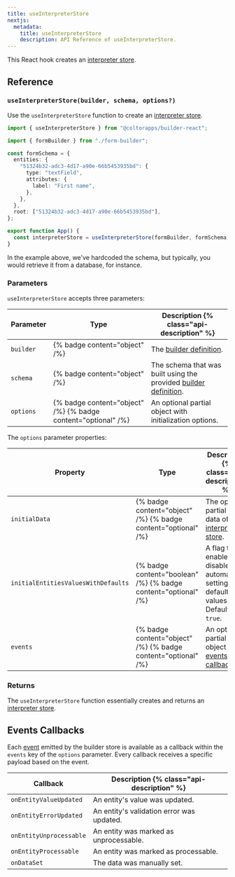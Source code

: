 ```yaml
---
title: useInterpreterStore
nextjs:
  metadata:
    title: useInterpreterStore
    description: API Reference of useInterpreterStore.
---
```


This React hook creates an [interpreter store](/docs/api/create-interpreter-store).

## Reference

### `useInterpreterStore(builder, schema, options?)`

Use the `useInterpreterStore` function to create an [interpreter store](/docs/api/create-interpreter-store).

```typescript
import { useInterpreterStore } from "@coltorapps/builder-react";

import { formBuilder } from "./form-builder";

const formSchema = {
  entities: {
    "51324b32-adc3-4d17-a90e-66b5453935bd": {
      type: "textField",
      attributes: {
        label: "First name",
      },
    },
  },
  root: ["51324b32-adc3-4d17-a90e-66b5453935bd"],
};

export function App() {
  const interpreterStore = useInterpreterStore(formBuilder, formSchema);
}
```

In the example above, we've hardcoded the schema, but typically, you would retrieve it from a database, for instance.

### Parameters

`useInterpreterStore` accepts three parameters:

| Parameter | Type                                                          | Description {% class="api-description" %}                                                    |
| --------- | ------------------------------------------------------------- | -------------------------------------------------------------------------------------------- |
| `builder` | {% badge content="object" /%}                                 | The [builder definition](/docs/api/create-builder).                                          |
| `schema`  | {% badge content="object" /%}                                 | The schema that was built using the provided [builder definition](/docs/api/create-builder). |
| `options` | {% badge content="object" /%} {% badge content="optional" /%} | An optional partial object with initialization options.                                      |

The `options` parameter properties:

| Property                            | Type                                                           | Description {% class="api-description" %}                                                              |
| ----------------------------------- | -------------------------------------------------------------- | ------------------------------------------------------------------------------------------------------ |
| `initialData`                       | {% badge content="object" /%} {% badge content="optional" /%}  | The optional partial initial data of the [interpreter store](/docs/api/create-interpreter-store#data). |
| `initialEntitiesValuesWithDefaults` | {% badge content="boolean" /%} {% badge content="optional" /%} | A flag to enable or disable the automatic setting of default values. Defaults to `true`.               |
| `events`                            | {% badge content="object" /%} {% badge content="optional" /%}  | An optional partial object with [events callbacks](#events-callbacks).                                 |

### Returns

The `useInterpreterStore` function essentially creates and returns an [interpreter store](/docs/api/create-interpreter-store).

## Events Callbacks

Each [event](/docs/api/create-interpreter-store#events) emitted by the builder store is available as a callback within the `events` key of the `options` parameter. Every callback receives a specific payload based on the event.

| Callback                | Description {% class="api-description" %} |
| ----------------------- | ----------------------------------------- |
| `onEntityValueUpdated`  | An entity's value was updated.            |
| `onEntityErrorUpdated`  | An entity's validation error was updated. |
| `onEntityUnprocessable` | An entity was marked as unprocessable.    |
| `onEntityProcessable`   | An entity was marked as processable.      |
| `onDataSet`             | The data was manually set.                |
